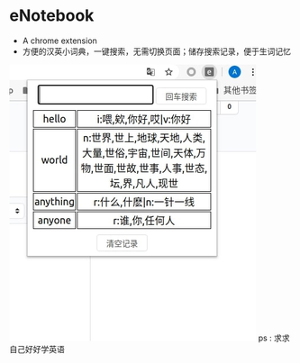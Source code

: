 # eNotebook
- A chrome extension
- 方便的汉英小词典，一键搜索，无需切换页面；储存搜索记录，便于生词记忆

![image](https://raw.githubusercontent.com/noob20000405/readme_pic/master/images/capture.jpg)
ps : 求求自己好好学英语
